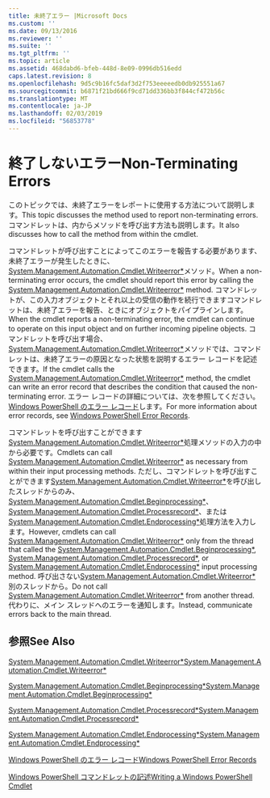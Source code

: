 ```yaml
---
title: 未終了エラー |Microsoft Docs
ms.custom: ''
ms.date: 09/13/2016
ms.reviewer: ''
ms.suite: ''
ms.tgt_pltfrm: ''
ms.topic: article
ms.assetid: 468dabd6-bfeb-448d-8e09-0996db516edd
caps.latest.revision: 8
ms.openlocfilehash: 9d5c9b16fc5daf3d2f753eeeeedb0db925551a67
ms.sourcegitcommit: b6871f21bd666f9cd71dd336bb3f844cf472b56c
ms.translationtype: MT
ms.contentlocale: ja-JP
ms.lasthandoff: 02/03/2019
ms.locfileid: "56853778"
---
```

# <a name="non-terminating-errors"></a><span data-ttu-id="7d489-102">終了しないエラー</span><span class="sxs-lookup"><span data-stu-id="7d489-102">Non-Terminating Errors</span></span>

<span data-ttu-id="7d489-103">このトピックでは、未終了エラーをレポートに使用する方法について説明します。</span><span class="sxs-lookup"><span data-stu-id="7d489-103">This topic discusses the method used to report non-terminating errors.</span></span> <span data-ttu-id="7d489-104">コマンドレットは、内からメソッドを呼び出す方法も説明します。</span><span class="sxs-lookup"><span data-stu-id="7d489-104">It also discusses how to call the method from within the cmdlet.</span></span>

<span data-ttu-id="7d489-105">コマンドレットが呼び出すことによってこのエラーを報告する必要があります、未終了エラーが発生したときに、 [System.Management.Automation.Cmdlet.Writeerror\*](/dotnet/api/System.Management.Automation.Cmdlet.WriteError)メソッド。</span><span class="sxs-lookup"><span data-stu-id="7d489-105">When a non-terminating error occurs, the cmdlet should report this error by calling the [System.Management.Automation.Cmdlet.Writeerror\*](/dotnet/api/System.Management.Automation.Cmdlet.WriteError) method.</span></span> <span data-ttu-id="7d489-106">コマンドレットが、この入力オブジェクトとそれ以上の受信の動作を続行できますコマンドレットは、未終了エラーを報告、ときにオブジェクトをパイプラインします。</span><span class="sxs-lookup"><span data-stu-id="7d489-106">When the cmdlet reports a non-terminating error, the cmdlet can continue to operate on this input object and on further incoming pipeline objects.</span></span> <span data-ttu-id="7d489-107">コマンドレットを呼び出す場合、 [System.Management.Automation.Cmdlet.Writeerror\*](/dotnet/api/System.Management.Automation.Cmdlet.WriteError)メソッドでは、コマンドレットは、未終了エラーの原因となった状態を説明するエラー レコードを記述できます。</span><span class="sxs-lookup"><span data-stu-id="7d489-107">If the cmdlet calls the [System.Management.Automation.Cmdlet.Writeerror\*](/dotnet/api/System.Management.Automation.Cmdlet.WriteError) method, the cmdlet can write an error record that describes the condition that caused the non-terminating error.</span></span> <span data-ttu-id="7d489-108">エラー レコードの詳細については、次を参照してください。 [Windows PowerShell のエラー レコード](./windows-powershell-error-records.md)します。</span><span class="sxs-lookup"><span data-stu-id="7d489-108">For more information about error records, see [Windows PowerShell Error Records](./windows-powershell-error-records.md).</span></span>

<span data-ttu-id="7d489-109">コマンドレットを呼び出すことができます[System.Management.Automation.Cmdlet.Writeerror\*](/dotnet/api/System.Management.Automation.Cmdlet.WriteError)処理メソッドの入力の中から必要です。</span><span class="sxs-lookup"><span data-stu-id="7d489-109">Cmdlets can call [System.Management.Automation.Cmdlet.Writeerror\*](/dotnet/api/System.Management.Automation.Cmdlet.WriteError) as necessary from within their input processing methods.</span></span> <span data-ttu-id="7d489-110">ただし、コマンドレットを呼び出すことができます[System.Management.Automation.Cmdlet.Writeerror\*](/dotnet/api/System.Management.Automation.Cmdlet.WriteError)を呼び出したスレッドからのみ、 [System.Management.Automation.Cmdlet.Beginprocessing\*](/dotnet/api/System.Management.Automation.Cmdlet.BeginProcessing)、 [System.Management.Automation.Cmdlet.Processrecord\*](/dotnet/api/System.Management.Automation.Cmdlet.ProcessRecord)、または[System.Management.Automation.Cmdlet.Endprocessing\*](/dotnet/api/System.Management.Automation.Cmdlet.EndProcessing)処理方法を入力します。</span><span class="sxs-lookup"><span data-stu-id="7d489-110">However, cmdlets can call [System.Management.Automation.Cmdlet.Writeerror\*](/dotnet/api/System.Management.Automation.Cmdlet.WriteError) only from the thread that called the [System.Management.Automation.Cmdlet.Beginprocessing\*](/dotnet/api/System.Management.Automation.Cmdlet.BeginProcessing), [System.Management.Automation.Cmdlet.Processrecord\*](/dotnet/api/System.Management.Automation.Cmdlet.ProcessRecord), or [System.Management.Automation.Cmdlet.Endprocessing\*](/dotnet/api/System.Management.Automation.Cmdlet.EndProcessing) input processing method.</span></span> <span data-ttu-id="7d489-111">呼び出さない[System.Management.Automation.Cmdlet.Writeerror\*](/dotnet/api/System.Management.Automation.Cmdlet.WriteError)別のスレッドから。</span><span class="sxs-lookup"><span data-stu-id="7d489-111">Do not call [System.Management.Automation.Cmdlet.Writeerror\*](/dotnet/api/System.Management.Automation.Cmdlet.WriteError) from another thread.</span></span> <span data-ttu-id="7d489-112">代わりに、メイン スレッドへのエラーを通知します。</span><span class="sxs-lookup"><span data-stu-id="7d489-112">Instead, communicate errors back to the main thread.</span></span>

## <a name="see-also"></a><span data-ttu-id="7d489-113">参照</span><span class="sxs-lookup"><span data-stu-id="7d489-113">See Also</span></span>

[<span data-ttu-id="7d489-114">System.Management.Automation.Cmdlet.Writeerror\*</span><span class="sxs-lookup"><span data-stu-id="7d489-114">System.Management.Automation.Cmdlet.Writeerror\*</span></span>](/dotnet/api/System.Management.Automation.Cmdlet.WriteError)

[<span data-ttu-id="7d489-115">System.Management.Automation.Cmdlet.Beginprocessing\*</span><span class="sxs-lookup"><span data-stu-id="7d489-115">System.Management.Automation.Cmdlet.Beginprocessing\*</span></span>](/dotnet/api/System.Management.Automation.Cmdlet.BeginProcessing)

[<span data-ttu-id="7d489-116">System.Management.Automation.Cmdlet.Processrecord\*</span><span class="sxs-lookup"><span data-stu-id="7d489-116">System.Management.Automation.Cmdlet.Processrecord\*</span></span>](/dotnet/api/System.Management.Automation.Cmdlet.ProcessRecord)

[<span data-ttu-id="7d489-117">System.Management.Automation.Cmdlet.Endprocessing\*</span><span class="sxs-lookup"><span data-stu-id="7d489-117">System.Management.Automation.Cmdlet.Endprocessing\*</span></span>](/dotnet/api/System.Management.Automation.Cmdlet.EndProcessing)

[<span data-ttu-id="7d489-118">Windows PowerShell のエラー レコード</span><span class="sxs-lookup"><span data-stu-id="7d489-118">Windows PowerShell Error Records</span></span>](./windows-powershell-error-records.md)

[<span data-ttu-id="7d489-119">Windows PowerShell コマンドレットの記述</span><span class="sxs-lookup"><span data-stu-id="7d489-119">Writing a Windows PowerShell Cmdlet</span></span>](./writing-a-windows-powershell-cmdlet.md)
